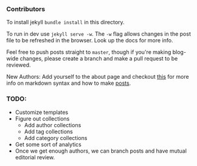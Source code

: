 ### Contributors
To install jekyll `bundle install` in this directory.

To run in dev use `jekyll serve -w`. The `-w` flag allows changes in the post file to be refreshed in the browser. Look up the docs for more info.

Feel free to push posts straight to `master`, though if you're making blog-wide changes, please create a branch and make a pull request to be reviewed.

New Authors: Add yourself to the about page and checkout [this](http://daringfireball.net/projects/markdown/syntax) for more info on markdown syntax and how to make [posts](http://jekyllrb.com/docs/posts/).


### TODO:

* Customize templates
* Figure out collections
  * Add author collections
  * Add tag collections
  * Add category collections 
* Get some sort of analytics
* Once we get enough authors, we can branch posts and have mutual editorial review.